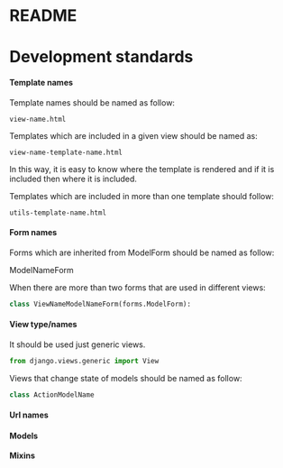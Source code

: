 # README #

# Development standards

#### Template names

Template names should be named as follow:

~~~
view-name.html
~~~

Templates which are included in a given view should be named as:

~~~
view-name-template-name.html
~~~

In this way, it is easy to know where the template is rendered
and if it is included then where it is included.

Templates which are included in more than one template
should follow:

~~~
utils-template-name.html
~~~

#### Form names

Forms which are inherited from ModelForm should be named as follow:

ModelNameForm

When there are more than two forms that are used
in different views:

~~~python
class ViewNameModelNameForm(forms.ModelForm):
~~~

#### View type/names

It should be used just generic views.

~~~python
from django.views.generic import View
~~~

Views that change state of models should be named as follow:

~~~python
class ActionModelName
~~~

#### Url names


#### Models

**Mixins**



